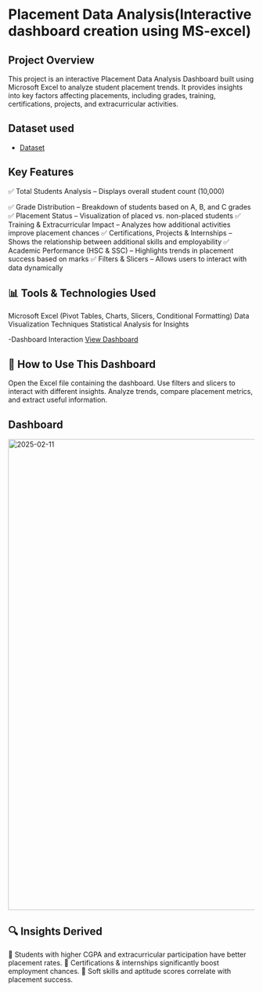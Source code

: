 # Placement Data Analysis(Interactive dashboard creation using MS-excel)
## Project Overview
This project is an interactive Placement Data Analysis Dashboard built using Microsoft Excel to analyze student placement trends. It provides insights into key factors affecting placements, including grades, training, certifications, projects, and extracurricular activities.
## Dataset used
- <a href="https://github.com/rupadhande/Data-Analyst-Dashboard/blob/main/placement%20data%20analysys.xlsx">Dataset</a>

## Key Features
✅ Total Students Analysis – Displays overall student count (10,000)

✅ Grade Distribution – Breakdown of students based on A, B, and C grades
✅ Placement Status – Visualization of placed vs. non-placed students
✅ Training & Extracurricular Impact – Analyzes how additional activities improve placement chances
✅ Certifications, Projects & Internships – Shows the relationship between additional skills and employability
✅ Academic Performance (HSC & SSC) – Highlights trends in placement success based on marks
✅ Filters & Slicers – Allows users to interact with data dynamically

## 📊 Tools & Technologies Used
Microsoft Excel (Pivot Tables, Charts, Slicers, Conditional Formatting)
Data Visualization Techniques
Statistical Analysis for Insights

-Dashboard Interaction <a href="https://github.com/rupadhande/Data-Analyst-Dashboard/blob/main/2025-02-11.png"> View Dashboard</a>

## 📎 How to Use This Dashboard
Open the Excel file containing the dashboard.
Use filters and slicers to interact with different insights.
Analyze trends, compare placement metrics, and extract useful information.

## Dashboard
<img width="960" alt="2025-02-11" src="https://github.com/user-attachments/assets/da4a70bc-f054-4041-b711-47145105312e" />

## 🔍 Insights Derived
📌 Students with higher CGPA and extracurricular participation have better placement rates.
📌 Certifications & internships significantly boost employment chances.
📌 Soft skills and aptitude scores correlate with placement success.

